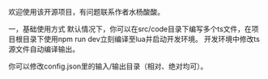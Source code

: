 欢迎使用该开源项目，有问题联系作者水杨酸酸。

一，基础使用方式
默认情况下，你可以在src/code目录下编写多个ts文件，在项目根目录下使用npm run dev立刻编译至lua并启动开发环境。
开发环境中修改ts源文件自动编译输出。

你可以修改config.json里的输入/输出目录（相对、绝对均可）。



